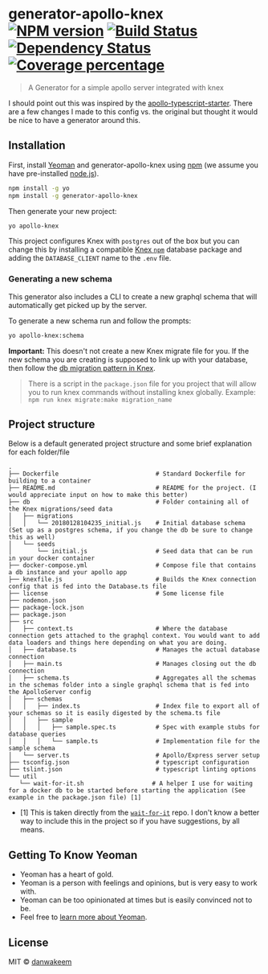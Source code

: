 # generator-apollo-knex [![NPM version][npm-image]][npm-url] [![Build Status][travis-image]][travis-url] [![Dependency Status][daviddm-image]][daviddm-url] [![Coverage percentage][coveralls-image]][coveralls-url]
> A Generator for a simple apollo server integrated with knex

I should point out this was inspired by the [apollo-typescript-starter](https://github.com/kylealwyn/apollo-typescript-starter). There are a few changes I made to this config vs. the original but thought it would be nice to have a generator around this.

## Installation

First, install [Yeoman](http://yeoman.io) and generator-apollo-knex using [npm](https://www.npmjs.com/) (we assume you have pre-installed [node.js](https://nodejs.org/)).

```bash
npm install -g yo
npm install -g generator-apollo-knex
```

Then generate your new project:

```bash
yo apollo-knex
```

This project configures Knex with `postgres` out of the box but you can change this by installing a compatible [Knex `npm`](http://knexjs.org/#Installation-client) database package and adding the `DATABASE_CLIENT` name to the `.env` file.

### Generating a new schema
This generator also includes a CLI to create a new graphql schema that will automatically get picked up by the server.

To generate a new schema run and follow the prompts:

```bash
yo apollo-knex:schema
```

**Important:** This doesn't not create a new Knex migrate file for you. If the new schema you are creating is supposed to link up with your database, then follow the [db migration pattern in Knex](http://knexjs.org/#Migrations).

> There is a script in the `package.json` file for you project that will allow you to run knex commands without installing knex globally. Example: `npm run knex migrate:make migration_name`

 ## Project structure
Below is a default generated project structure and some brief explanation for each folder/file
 ```
 .
├── Dockerfile                           # Standard Dockerfile for building to a container
├── README.md                            # README for the project. (I would appreciate input on how to make this better)
├── db                                   # Folder containing all of the Knex migrations/seed data
│   ├── migrations
│   │   └── 20180128104235_initial.js    # Initial database schema (Set up as a postgres schema, if you change the db be sure to change this as well)
│   └── seeds
│       └── initial.js                   # Seed data that can be run in your docker container
├── docker-compose.yml                   # Compose file that contains a db instance and your apollo app
├── knexfile.js                          # Builds the Knex connection config that is fed into the Database.ts file
├── license                              # Some license file
├── nodemon.json                         
├── package-lock.json
├── package.json
├── src
│   ├── context.ts                       # Where the database connection gets attached to the graphql context. You would want to add data loaders and things here depending on what you are doing.
│   ├── database.ts                      # Manages the actual database connection
│   ├── main.ts                          # Manages closing out the db connection
│   ├── schema.ts                        # Aggregates all the schemas in the schemas folder into a single graphql schema that is fed into  the ApolloServer config
│   ├── schemas
│   │   ├── index.ts                     # Index file to export all of your schemas so it is easily digested by the schema.ts file
│   │   ├── sample
│   │   │   ├── sample.spec.ts           # Spec with example stubs for database queries
│   │   │   └── sample.ts                # Implementation file for the sample schema
│   └── server.ts                        # Apollo/Express server setup
├── tsconfig.json                        # typescript configuration
├── tslint.json                          # typescript linting options
└── util
    └── wait-for-it.sh                   # A helper I use for waiting for a docker db to be started before starting the application (See example in the package.json file) [1]
 ```

- [1] This is taken directly from the [`wait-for-it`](https://github.com/vishnubob/wait-for-it) repo. I don't know a better way to include this in the project so if you have suggestions, by all means.

## Getting To Know Yeoman

 * Yeoman has a heart of gold.
 * Yeoman is a person with feelings and opinions, but is very easy to work with.
 * Yeoman can be too opinionated at times but is easily convinced not to be.
 * Feel free to [learn more about Yeoman](http://yeoman.io/).

## License

MIT © [danwakeem](https://www.danwakeem.com)


[npm-image]: https://badge.fury.io/js/generator-apollo-knex.svg
[npm-url]: https://npmjs.org/package/generator-apollo-knex
[travis-image]: https://travis-ci.com/Danwakeem/generator-apollo-knex.svg?branch=master
[travis-url]: https://travis-ci.com/Danwakeem/generator-apollo-knex
[daviddm-image]: https://david-dm.org/Danwakeem/generator-apollo-knex.svg?theme=shields.io
[daviddm-url]: https://david-dm.org/Danwakeem/generator-apollo-knex
[coveralls-image]: https://coveralls.io/repos/Danwakeem/generator-apollo-knex/badge.svg
[coveralls-url]: https://coveralls.io/r/Danwakeem/generator-apollo-knex
